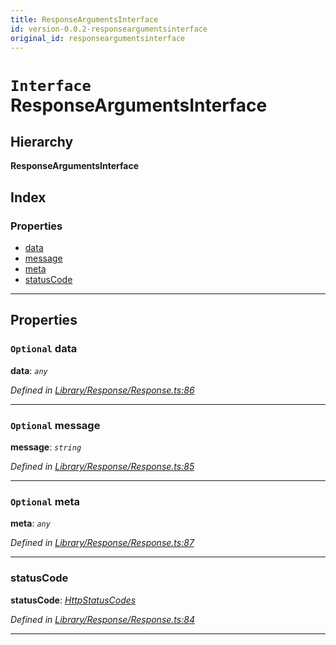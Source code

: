 ```yaml
---
title: ResponseArgumentsInterface
id: version-0.0.2-responseargumentsinterface
original_id: responseargumentsinterface
---
```


# `Interface` ResponseArgumentsInterface

## Hierarchy

**ResponseArgumentsInterface**

## Index

### Properties

* [data](responseargumentsinterface#data)
* [message](responseargumentsinterface#message)
* [meta](responseargumentsinterface#meta)
* [statusCode](responseargumentsinterface#statuscode)

---

## Properties

<a id="data"></a>

### `Optional` data

**data**: *`any`*

*Defined in [Library/Response/Response.ts:86](https://github.com/SpoonX/stix/blob/3f1f30e/src/Library/Response/Response.ts#L86)*

___
<a id="message"></a>

### `Optional` message

**message**: *`string`*

*Defined in [Library/Response/Response.ts:85](https://github.com/SpoonX/stix/blob/3f1f30e/src/Library/Response/Response.ts#L85)*

___
<a id="meta"></a>

### `Optional` meta

**meta**: *`any`*

*Defined in [Library/Response/Response.ts:87](https://github.com/SpoonX/stix/blob/3f1f30e/src/Library/Response/Response.ts#L87)*

___
<a id="statuscode"></a>

###  statusCode

**statusCode**: *[HttpStatusCodes](../enums/httpstatuscodes)*

*Defined in [Library/Response/Response.ts:84](https://github.com/SpoonX/stix/blob/3f1f30e/src/Library/Response/Response.ts#L84)*

___

